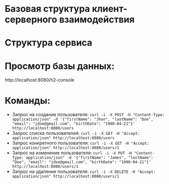 # Базовая структура клиент-серверного взаимодействия

# Структура сервиса



# Просмотр базы данных:
http://localhost:8080/h2-console
# Команды:
* Запрос на создание пользователя: `curl -i -X POST -H "Content-Type: application/json" -d '{"firstName": "Jhon", "lastName": "Doe", "email": "jdoe@gmail.com", "birthDate": "1990-04-21"}' http://localhost:8080/users`
* Запрос списка пользователей: `curl -i -X GET -H "Accept: application/json" http://localhost:8080/users`
* Запрос конкретного пользователя: `curl -i -X GET -H "Accept: application/json" http://localhost:8080/users/1`
* Запрос на изменение пользователя: `curl -i -X PUT -H "Content-Type: application/json" -d '{"firstName": "James", "lastName": "Doe", "email": "jdoe@gmail.com", "birthDate": "1990-04-21"}' http://localhost:8080/users/1`
* Запрос на удаление пользователя: `curl -i -X DELETE -H "Accept: application/json" http://localhost:8080/users/1`

